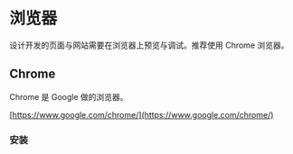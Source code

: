 # 浏览器

设计开发的页面与网站需要在浏览器上预览与调试。推荐使用 Chrome 浏览器。

## Chrome

Chrome 是 Google 做的浏览器。

[https://www.google.com/chrome/](https://www.google.com/chrome/)

### 安装



